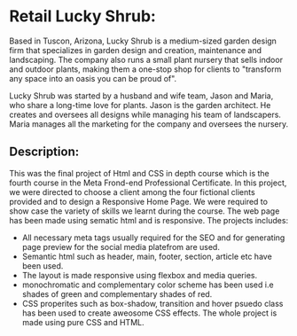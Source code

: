 # Retail Lucky Shrub:
Based in Tuscon, Arizona, Lucky Shrub is a medium-sized garden design firm that specializes in garden design and creation, maintenance and landscaping. The company also runs a small plant nursery that sells indoor and outdoor plants, making them a one-stop shop for clients to "transform any space into an oasis you can be proud of".

Lucky Shrub was started by a husband and wife team, Jason and Maria, who share a long-time love for plants. Jason is the garden architect. He creates and oversees all designs while managing his team of landscapers. Maria manages all the marketing for the company and oversees the nursery.
## Description:
This was the final project of Html and CSS in depth course which is the fourth course in the Meta Frond-end Professional Certificate. In this project, we were directed to choose a client among the four fictional clients provided and to design a Responsive Home Page. We were required to show case the variety of skills we learnt during the course. 
The web page has been made using sematic html and is responsive. The projects includes:

- All necessary meta tags usually required for the SEO and for generating page preview for the social media platefrom are used.
- Semantic html such as header, main, footer, section, article etc have been used.
- The layout is made responsive using flexbox and media queries.
- monochromatic and complementary color scheme has been used i.e shades of green and complementary shades of red.
- CSS properites such as box-shadow, transition and hover psuedo class has been used to create aweosome CSS effects.
The whole project is made using pure CSS and HTML.
